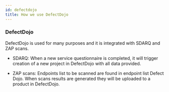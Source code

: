 ```yaml
---
id: defectdojo
title: How we use DefectDojo
---
```


### DefectDojo

DefectDojo is used for many purposes and it is integrated with SDARQ and ZAP scans. 

- SDARQ: When a new service questionnaire is completed, it will trigger creation of a new project in DefectDojo with all data provided. 

- ZAP scans: Endpoints list to be scanned are found in endpoint list Defect Dojo. When scans results are generated they will be uploaded to a product in DefectDojo. 